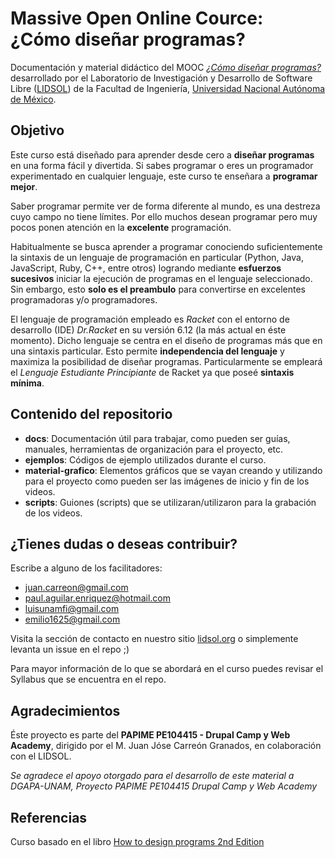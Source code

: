 # Massive Open Online Cource: ¿Cómo diseñar programas?

Documentación y material didáctico del MOOC [_¿Cómo diseñar programas?_](https://www.youtube.com/watch?v=zm7Vs0bin88&list=PLvd_owpd6H-k15CISHv615GrcorAF8JUn) desarrollado por el Laboratorio de Investigación y Desarrollo de Software Libre ([LIDSOL](https://lidsol.org/)) de la Facultad de Ingeniería, [Universidad Nacional Autónoma de México](https://www.unam.mx).

## Objetivo

Este curso está diseñado para aprender desde cero a **diseñar programas** en una forma fácil y divertida. Si sabes programar o eres un programador experimentado en cualquier lenguaje, este curso te enseñara a **programar mejor**.

Saber programar permite ver de forma diferente al mundo, es una destreza cuyo campo no tiene límites. Por ello muchos desean programar pero muy pocos ponen atención en la **excelente** programación.

Habitualmente se busca aprender a programar conociendo suficientemente la sintaxis de un lenguaje de programación en particular (Python, Java, JavaScript, Ruby, C++, entre otros) logrando mediante **esfuerzos sucesivos** iniciar la ejecución de programas en el lenguaje seleccionado. Sin embargo, esto **solo es el preambulo** para convertirse en excelentes programadoras y/o programadores.

El lenguaje de programación empleado es _Racket_ con el entorno de desarrollo (IDE) _Dr.Racket_ en su versión 6.12 (la más actual en éste momento). Dicho lenguaje se  centra en el diseño de programas más que en una sintaxis particular. Esto permite **independencia del lenguaje** y maximiza la posibilidad de diseñar programas. Particularmente se empleará el _Lenguaje Estudiante Principiante_ de Racket ya que poseé **sintaxis mínima**.

## Contenido del repositorio

- **docs**: Documentación útil para trabajar, como pueden ser guías, manuales, herramientas de organización para el proyecto, etc.
- **ejemplos**: Códigos de ejemplo utilizados durante el curso.
- **material-grafico**: Elementos gráficos que se vayan creando y utilizando para el proyecto como pueden ser las imágenes de inicio y fin de los videos.
- **scripts**: Guiones (scripts) que se utilizaran/utilizaron para la grabación de los videos.

## ¿Tienes dudas o deseas contribuir?

Escribe a alguno de los facilitadores:

* juan.carreon@gmail.com
* paul.aguilar.enriquez@hotmail.com
* luisunamfi@gmail.com
* emilio1625@gmail.com

Visita la sección de contacto en nuestro sitio [lidsol.org](https://lidsol.org) o simplemente levanta un issue en el repo ;)

Para mayor información de lo que se abordará en el curso puedes revisar el Syllabus que se encuentra en el repo.

## Agradecimientos

Éste proyecto es parte del **PAPIME PE104415 - Drupal Camp y Web Academy**, dirigido por el M. Juan Jóse Carreón Granados, en colaboración con el LIDSOL.

*Se agradece el apoyo otorgado para el desarrollo de este material a DGAPA-UNAM, Proyecto PAPIME PE104415 Drupal Camp y Web Academy*

## Referencias

Curso basado en el libro [How to design programs 2nd Edition](http://www.ccs.neu.edu/home/matthias/HtDP2e/index.html)

